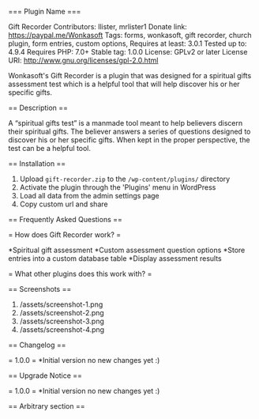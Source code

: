 === Plugin Name ===

Gift Recorder
Contributors: llister, mrlister1
Donate link: https://paypal.me/Wonkasoft
Tags: forms, wonkasoft, gift recorder, church plugin, form entries, custom options,
Requires at least: 3.0.1
Tested up to: 4.9.4
Requires PHP: 7.0+
Stable tag: 1.0.0
License: GPLv2 or later
License URI: http://www.gnu.org/licenses/gpl-2.0.html

Wonkasoft's Gift Recorder is a plugin that was designed for a spiritual gifts assessment test which is a helpful tool that will help discover his or her specific gifts.

== Description ==

 A “spiritual gifts test” is a manmade tool meant to help believers discern their spiritual gifts. The believer answers a series of questions designed to discover his or her specific gifts. When kept in the proper perspective, the test can be a helpful tool.

== Installation ==

1. Upload `gift-recorder.zip` to the `/wp-content/plugins/` directory
1. Activate the plugin through the 'Plugins' menu in WordPress
1. Load all data from the admin settings page
1. Copy custom url and share

== Frequently Asked Questions ==

= How does Gift Recorder work? =

*Spiritual gift assessment
*Custom assessment question options
*Store entries into a custom database table
*Display assessment results

= What other plugins does this work with? =


== Screenshots ==

1. /assets/screenshot-1.png
1. /assets/screenshot-2.png
1. /assets/screenshot-3.png
1. /assets/screenshot-4.png

== Changelog ==

= 1.0.0 = 
*Initial version no new changes yet :)

== Upgrade Notice ==

= 1.0.0 = 
*Initial version no new changes yet :)

== Arbitrary section ==